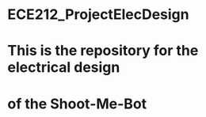 # ECE212_ProjectElecDesign
# This is the repository for the electrical design
# of the Shoot-Me-Bot

